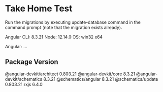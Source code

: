 # Take Home Test

Run the migrations by executing update-database command in the command prompt (note that the migration exists already).


Angular CLI: 8.3.21
Node: 12.14.0
OS: win32 x64

Angular: 
... 

Package                      Version
------------------------------------------------------
@angular-devkit/architect    0.803.21
@angular-devkit/core         8.3.21
@angular-devkit/schematics   8.3.21
@schematics/angular          8.3.21
@schematics/update           0.803.21
rxjs                         6.4.0
